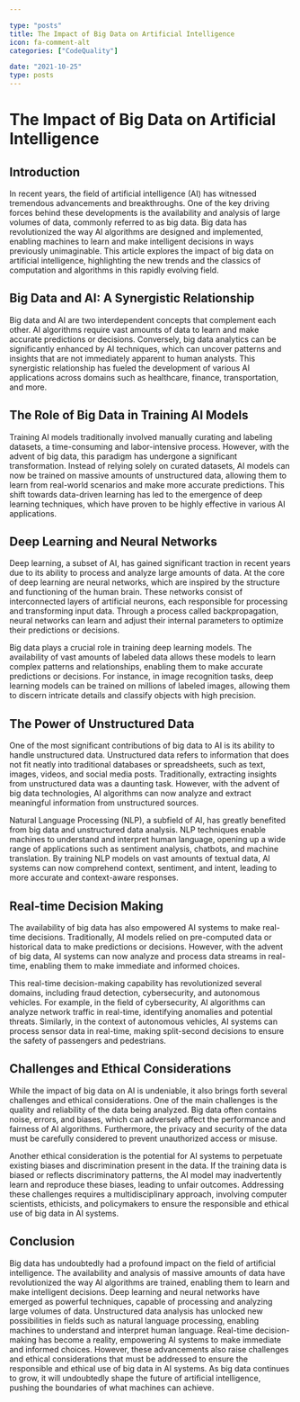 ```yaml
---

type: "posts"
title: The Impact of Big Data on Artificial Intelligence
icon: fa-comment-alt
categories: ["CodeQuality"]

date: "2021-10-25"
type: posts
---
```





# The Impact of Big Data on Artificial Intelligence

## Introduction

In recent years, the field of artificial intelligence (AI) has witnessed tremendous advancements and breakthroughs. One of the key driving forces behind these developments is the availability and analysis of large volumes of data, commonly referred to as big data. Big data has revolutionized the way AI algorithms are designed and implemented, enabling machines to learn and make intelligent decisions in ways previously unimaginable. This article explores the impact of big data on artificial intelligence, highlighting the new trends and the classics of computation and algorithms in this rapidly evolving field.

## Big Data and AI: A Synergistic Relationship

Big data and AI are two interdependent concepts that complement each other. AI algorithms require vast amounts of data to learn and make accurate predictions or decisions. Conversely, big data analytics can be significantly enhanced by AI techniques, which can uncover patterns and insights that are not immediately apparent to human analysts. This synergistic relationship has fueled the development of various AI applications across domains such as healthcare, finance, transportation, and more.

## The Role of Big Data in Training AI Models

Training AI models traditionally involved manually curating and labeling datasets, a time-consuming and labor-intensive process. However, with the advent of big data, this paradigm has undergone a significant transformation. Instead of relying solely on curated datasets, AI models can now be trained on massive amounts of unstructured data, allowing them to learn from real-world scenarios and make more accurate predictions. This shift towards data-driven learning has led to the emergence of deep learning techniques, which have proven to be highly effective in various AI applications.

## Deep Learning and Neural Networks

Deep learning, a subset of AI, has gained significant traction in recent years due to its ability to process and analyze large amounts of data. At the core of deep learning are neural networks, which are inspired by the structure and functioning of the human brain. These networks consist of interconnected layers of artificial neurons, each responsible for processing and transforming input data. Through a process called backpropagation, neural networks can learn and adjust their internal parameters to optimize their predictions or decisions.

Big data plays a crucial role in training deep learning models. The availability of vast amounts of labeled data allows these models to learn complex patterns and relationships, enabling them to make accurate predictions or decisions. For instance, in image recognition tasks, deep learning models can be trained on millions of labeled images, allowing them to discern intricate details and classify objects with high precision.

## The Power of Unstructured Data

One of the most significant contributions of big data to AI is its ability to handle unstructured data. Unstructured data refers to information that does not fit neatly into traditional databases or spreadsheets, such as text, images, videos, and social media posts. Traditionally, extracting insights from unstructured data was a daunting task. However, with the advent of big data technologies, AI algorithms can now analyze and extract meaningful information from unstructured sources.

Natural Language Processing (NLP), a subfield of AI, has greatly benefited from big data and unstructured data analysis. NLP techniques enable machines to understand and interpret human language, opening up a wide range of applications such as sentiment analysis, chatbots, and machine translation. By training NLP models on vast amounts of textual data, AI systems can now comprehend context, sentiment, and intent, leading to more accurate and context-aware responses.

## Real-time Decision Making

The availability of big data has also empowered AI systems to make real-time decisions. Traditionally, AI models relied on pre-computed data or historical data to make predictions or decisions. However, with the advent of big data, AI systems can now analyze and process data streams in real-time, enabling them to make immediate and informed choices.

This real-time decision-making capability has revolutionized several domains, including fraud detection, cybersecurity, and autonomous vehicles. For example, in the field of cybersecurity, AI algorithms can analyze network traffic in real-time, identifying anomalies and potential threats. Similarly, in the context of autonomous vehicles, AI systems can process sensor data in real-time, making split-second decisions to ensure the safety of passengers and pedestrians.

## Challenges and Ethical Considerations

While the impact of big data on AI is undeniable, it also brings forth several challenges and ethical considerations. One of the main challenges is the quality and reliability of the data being analyzed. Big data often contains noise, errors, and biases, which can adversely affect the performance and fairness of AI algorithms. Furthermore, the privacy and security of the data must be carefully considered to prevent unauthorized access or misuse.

Another ethical consideration is the potential for AI systems to perpetuate existing biases and discrimination present in the data. If the training data is biased or reflects discriminatory patterns, the AI model may inadvertently learn and reproduce these biases, leading to unfair outcomes. Addressing these challenges requires a multidisciplinary approach, involving computer scientists, ethicists, and policymakers to ensure the responsible and ethical use of big data in AI systems.

## Conclusion

Big data has undoubtedly had a profound impact on the field of artificial intelligence. The availability and analysis of massive amounts of data have revolutionized the way AI algorithms are trained, enabling them to learn and make intelligent decisions. Deep learning and neural networks have emerged as powerful techniques, capable of processing and analyzing large volumes of data. Unstructured data analysis has unlocked new possibilities in fields such as natural language processing, enabling machines to understand and interpret human language. Real-time decision-making has become a reality, empowering AI systems to make immediate and informed choices. However, these advancements also raise challenges and ethical considerations that must be addressed to ensure the responsible and ethical use of big data in AI systems. As big data continues to grow, it will undoubtedly shape the future of artificial intelligence, pushing the boundaries of what machines can achieve.